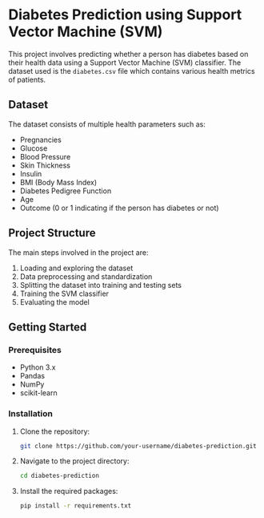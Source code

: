 # Diabetes Prediction using Support Vector Machine (SVM)

This project involves predicting whether a person has diabetes based on their health data using a Support Vector Machine (SVM) classifier. The dataset used is the `diabetes.csv` file which contains various health metrics of patients.

## Dataset

The dataset consists of multiple health parameters such as:

- Pregnancies
- Glucose
- Blood Pressure
- Skin Thickness
- Insulin
- BMI (Body Mass Index)
- Diabetes Pedigree Function
- Age
- Outcome (0 or 1 indicating if the person has diabetes or not)

## Project Structure

The main steps involved in the project are:

1. Loading and exploring the dataset
2. Data preprocessing and standardization
3. Splitting the dataset into training and testing sets
4. Training the SVM classifier
5. Evaluating the model

## Getting Started

### Prerequisites

- Python 3.x
- Pandas
- NumPy
- scikit-learn

### Installation

1. Clone the repository:
    ```sh
    git clone https://github.com/your-username/diabetes-prediction.git
    ```
2. Navigate to the project directory:
    ```sh
    cd diabetes-prediction
    ```
3. Install the required packages:
    ```sh
    pip install -r requirements.txt
